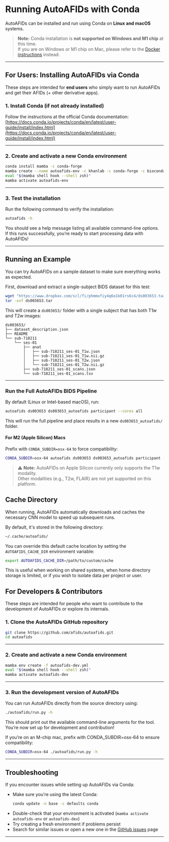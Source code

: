 # Running AutoAFIDs with Conda

AutoAFIDs can be installed and run using Conda on **Linux and macOS** systems.

> **Note:** Conda installation is **not supported on Windows and M1 chip** at this time.  
> If you are on Windows or M1 chip on Mac, please refer to the [Docker instructions](docker.md) instead.

---

## For Users: Installing AutoAFIDs via Conda

These steps are intended for **end users** who simply want to run AutoAFIDs and get their AFIDs (+ other derivative apps).

### 1. Install Conda (if not already installed)

Follow the instructions at the official Conda documentation:  
[https://docs.conda.io/projects/conda/en/latest/user-guide/install/index.html](https://docs.conda.io/projects/conda/en/latest/user-guide/install/index.html)

---

### 2. Create and activate a new Conda environment

```bash
conda install mamba -c conda-forge
mamba create --name autoafids-env -c khanlab -c conda-forge -c bioconda autoafids
eval "$(mamba shell hook --shell zsh)"
mamba activate autoafids-env
```

---

### 3. Test the installation

Run the following command to verify the installation:

```bash
autoafids -h
```

You should see a help message listing all available command-line options.  
If this runs successfully, you’re ready to start processing data with AutoAFIDs!

---

## Running an Example

You can try AutoAFIDs on a sample dataset to make sure everything works as expected.

First, download and extract a single-subject BIDS dataset for this test:

```bash
wget "https://www.dropbox.com/scl/fi/phmmofiy4q6o1k01rs6c4/ds003653.tar?rlkey=bpa8fxfl0lyrdc38fs6aowta7&st=zvhpqsga&dl=1" -O ds003653.tar
tar -xvf ds003653.tar
```

This will create a `ds003653/` folder with a single subject that has both T1w and T2w images:

```
ds003653/
├── dataset_description.json
├── README
└── sub-718211
    └── ses-01
        ├── anat
        │   ├── sub-718211_ses-01_T1w.json
        │   ├── sub-718211_ses-01_T1w.nii.gz
        │   ├── sub-718211_ses-01_T2w.json
        │   └── sub-718211_ses-01_T2w.nii.gz
        ├── sub-718211_ses-01_scans.json
        └── sub-718211_ses-01_scans.tsv
```

---

### Run the Full AutoAFIDs BIDS Pipeline

By default (Linux or Intel-based macOS), run:

```bash
autoafids ds003653 ds003653_autoafids participant --cores all
```

This will run the full pipeline and place results in a new `ds003653_autoafids/` folder.

#### For M2 (Apple Silicon) Macs

Prefix with `CONDA_SUBDIR=osx-64` to force compatibility:

```bash
CONDA_SUBDIR=osx-64 autoafids ds003653 ds003653_autoafids participant --cores all
```

> ⚠️ **Note:** AutoAFIDs on Apple Silicon currently only supports the T1w modality.  
> Other modalities (e.g., T2w, FLAIR) are not yet supported on this platform.


## Cache Directory

When running, AutoAFIDs automatically downloads and caches the necessary CNN model to speed up subsequent runs.

By default,  it's stored in the following directory:

```bash
~/.cache/autoafids/
```

You can override this default cache location by setting the `AUTOAFIDS_CACHE_DIR` environment variable:

```bash
export AUTOAFIDS_CACHE_DIR=/path/to/custom/cache
```

This is useful when working on shared systems, when home directory storage is limited, or if you wish to isolate data per project or user.

## For Developers & Contributors

These steps are intended for people who want to contribute to the development of AutoAFIDs or explore its internals.

### 1. Clone the AutoAFIDs GitHub repository

```bash
git clone https://github.com/afids/autoafids.git
cd autoafids
```

---

### 2. Create and activate a new Conda environment

```bash
mamba env create -f autoafids-dev.yml
eval "$(mamba shell hook --shell zsh)"
mamba activate autoafids-dev
```

---

### 3. Run the development version of AutoAFIDs

You can run AutoAFIDs directly from the source directory using:

```bash
./autoafids/run.py -h
```

This should print out the available command-line arguments for the tool.  
You’re now set up for development and contribution!

If you’re on an M-chip mac, prefix with CONDA_SUBDIR=osx-64 to ensure compatibility:

```bash
CONDA_SUBDIR=osx-64 ./autoafids/run.py -h
```

---

## Troubleshooting

If you encounter issues while setting up AutoAFIDs via Conda:

- Make sure you’re using the latest Conda:
  ```bash
  conda update -n base -c defaults conda
  ```
- Double-check that your environment is activated (`mamba activate autoafids-env` or `autoafids-dev`)
- Try creating a fresh environment if problems persist
- Search for similar issues or open a new one in the [GitHub issues](https://github.com/afids/autoafids/issues) page

---

